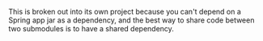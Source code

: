 
This is broken out into its own project because you can't depend on a Spring app jar as a dependency,
and the best way to share code between two submodules is to have a shared dependency.